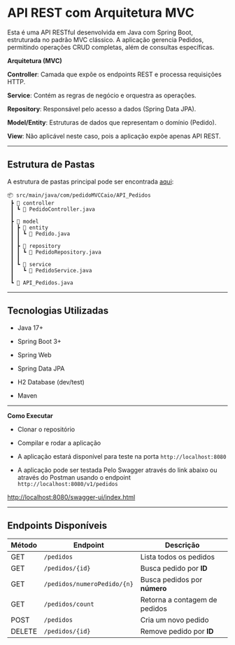 # API REST com Arquitetura MVC
Esta é uma API RESTful desenvolvida em Java com Spring Boot, estruturada no padrão MVC clássico.
A aplicação gerencia Pedidos, permitindo operações CRUD completas, além de consultas específicas.

**Arquitetura (MVC)**

**Controller**: Camada que expõe os endpoints REST e processa requisições HTTP.

**Service**: Contém as regras de negócio e orquestra as operações.

**Repository**: Responsável pelo acesso a dados (Spring Data JPA).

**Model/Entity**: Estruturas de dados que representam o domínio (Pedido).

**View**: Não aplicável neste caso, pois a aplicação expõe apenas API REST.
***

## **Estrutura de Pastas**
A estrutura de pastas principal pode ser encontrada [aqui](https://github.com/chfreimb/API_REST_MVC/tree/main/src/main/java/com/pedidoMVCCaio/API_Pedidos):
```
📦 src/main/java/com/pedidoMVCCaio/API_Pedidos
 ┣ 📂 controller
 ┃ ┗ 📜 PedidoController.java
 ┃
 ┣ 📂 model
 ┃ ┣ 📂 entity
 ┃ ┃ ┗ 📜 Pedido.java
 ┃ ┃ 
 ┃ ┣ 📂 repository
 ┃ ┃ ┗ 📜 PedidoRepository.java
 ┃ ┃ 
 ┃ ┗ 📂 service
 ┃   ┗ 📜 PedidoService.java
 ┃ 
 ┗ 📜 API_Pedidos.java
```
***

## **Tecnologias Utilizadas**

* Java 17+

* Spring Boot 3+

* Spring Web

* Spring Data JPA

* H2 Database (dev/test)

* Maven
***

**Como Executar**

* Clonar o repositório

* Compilar e rodar a aplicação

* A aplicação estará disponível para teste na porta `http://localhost:8080`

* A aplicação pode ser testada Pelo Swagger através do link abaixo ou através do Postman usando o endpoint `http://localhost:8080/v1/pedidos`
  
[http://localhost:8080/swagger-ui/index.html](http://localhost:8080/swagger-ui/index.html)

***
## **Endpoints Disponíveis**

| Método | Endpoint                     | Descrição                          |
|--------|------------------------------|------------------------------------|
| GET    | `/pedidos`                   | Lista todos os pedidos             |
| GET    | `/pedidos/{id}`              | Busca pedido por **ID**            |
| GET    | `/pedidos/numeroPedido/{n}`  | Busca pedidos por **número**       |
| GET    | `/pedidos/count`             | Retorna a contagem de pedidos      |
| POST   | `/pedidos`                   | Cria um novo pedido                |
| DELETE | `/pedidos/{id}`              | Remove pedido por **ID**           |

